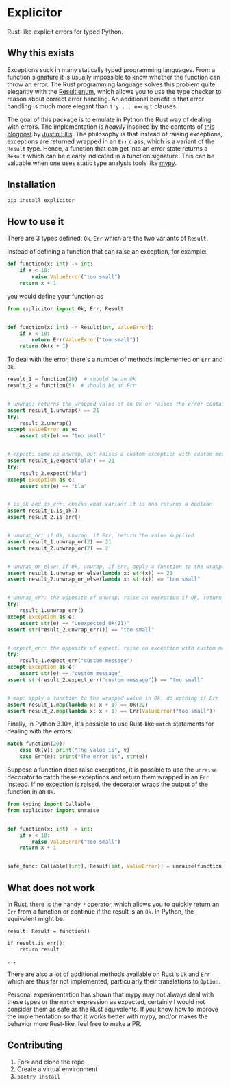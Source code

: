 # Explicitor

Rust-like explicit errors for typed Python.

## Why this exists

Exceptions suck in many statically typed programming languages.
From a function signature it is usually impossible to know whether the function can throw an error.
The Rust programming language solves this problem quite elegantly with the [Result enum](https://doc.rust-lang.org/std/result/enum.Result.html), which allows you to use the type checker to reason about correct error handling.
An additional benefit is that error handling is much more elegant than `try ... except` clauses.

The goal of this package is to emulate in Python the Rust way of dealing with errors.
The implementation is *heavily* inspired by the contents of [this blogpost](https://jellis18.github.io/post/2021-12-13-python-exceptions-rust-go/) by [Justin Ellis](https://github.com/jellis18).
The philosophy is that instead of raising exceptions, exceptions are returned wrapped in an `Err` class, which is a variant of the `Result` type.
Hence, a function that can get into an error state returns a `Result` which can be clearly indicated in a function signature.
This can be valuable when one uses static type analysis tools like [mypy](https://www.mypy-lang.org/).

## Installation

```bash 
pip install explicitor
```


## How to use it

There are 3 types defined: `Ok`, `Err` which are the two variants of `Result`.

Instead of defining a function that can raise an exception, for example:

```python 
def function(x: int) -> int:
    if x < 10:
        raise ValueError("too small")
    return x + 1
```

you would define your function as

```python 
from explicitor import Ok, Err, Result


def function(x: int) -> Result[int, ValueError]:
    if x < 10:
        return Err(ValueError("too small"))
    return Ok(x + 1)
```

To deal with the error, there's a number of methods implemented on `Err` and `Ok`:

```python 
result_1 = function(20)  # should be an Ok
result_2 = function(5)  # should be an Err


# unwrap: returns the wrapped value of an Ok or raises the error contained by an Err
assert result_1.unwrap() == 21
try:
    result_2.unwrap()
except ValueError as e:
    assert str(e) == "too small"


# expect: same as unwrap, but raises a custom exception with custom message
assert result_1.expect("bla") == 21
try:
    result_2.expect("bla")
except Exception as e:
    assert str(e) == "bla"


# is_ok and is_err: checks what variant it is and returns a boolean
assert result_1.is_ok()
assert result_2.is_err()


# unwrap_or: if Ok, unwrap, if Err, return the value supplied
assert result_1.unwrap_or(2) == 21
assert result_2.unwrap_or(2) == 2


# unwrap_or_else: if Ok, unwrap, if Err, apply a function to the wrapped error and return it
assert result_1.unwrap_or_else(lambda x: str(x)) == 21
assert result_2.unwrap_or_else(lambda x: str(x)) == "too small"


# unwrap_err: the opposite of unwrap, raise an exception if Ok, return the wrapped Exception if Err
try:
    result_1.unwrap_err()
except Exception as e:
    assert str(e) == "Unexpected Ok(21)"
assert str(result_2.unwrap_err()) == "too small"


# expect_err: the opposite of expect, raise an exception with custom message if Ok, return the wrapped Exception if Err
try:
    result_1.expect_err("custom message")
except Exception as e:
    assert str(e) == "custom message"
assert str(result_2.expect_err("custom message")) == "too small"


# map: apply a function to the wrapped value in Ok, do nothing if Err
assert result_1.map(lambda x: x + 1) == Ok(22)
assert result_2.map(lambda x: x + 1) == Err(ValueError("too small"))
```

Finally, in Python 3.10+, it's possible to use Rust-like `match` statements for dealing with the errors:

```python 
match function(20):
    case Ok(v): print("The value is", v)
    case Err(e): print("The error is", str(e))
```

Suppose a function does raise exceptions, it is possible to use the `unraise` decorator to catch these exceptions and return them wrapped in an `Err` instead.
If no exception is raised, the decorator wraps the output of the function in an `Ok`.

```python 
from typing import Callable
from explicitor import unraise


def function(x: int) -> int:
    if x < 10:
        raise ValueError("too small")
    return x + 1


safe_func: Callable[[int], Result[int, ValueError]] = unraise(function)
```

## What does not work
In Rust, there is the handy `?` operator, which allows you to quickly return an `Err` from a function or continue if the result is an `Ok`.
In Python, the equivalent might be:

```
result: Result = function()

if result.is_err():
    return result

...
```

There are also a lot of additional methods available on Rust's `Ok` and `Err` which are thus far not implemented, particularly their translations to `Option`.

Personal experimentation has shown that mypy may not always deal with these types or the `match` expression as expected, certainly I would not consider them as safe as the Rust equivalents.
If you know how to improve the implementation so that it works better with mypy, and/or makes the behavior more Rust-like, feel free to make a PR.


## Contributing
1. Fork and clone the repo
2. Create a virtual environment
3. `poetry install`
